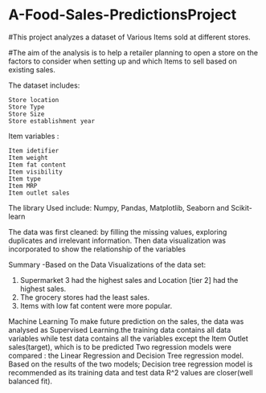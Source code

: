 # A-Food-Sales-PredictionsProject

#This project analyzes a dataset of Various Items sold at different stores.

#The aim of the analysis is to help a retailer planning to open a store on the factors to consider when setting up and which Items to sell based on existing sales.

The dataset includes: 

    Store location
    Store Type
    Store Size
    Store establishment year

Item variables :

    Item idetifier
    Item weight
    Item fat content
    Item visibility
    Item type
    Item MRP
    Item outlet sales


The library Used include: Numpy, Pandas, Matplotlib, Seaborn and Scikit-learn

The data was first cleaned: by filling the missing values, exploring duplicates and irrelevant information.
Then data visualization was incorporated to show the relationship of the variables

Summary
-Based on the Data Visualizations of the data set: 
1. Supermarket 3 had the highest sales and Location [tier 2] had the highest sales.
2. The grocery stores had the least sales.
3. Items with low fat content were more popular.

Machine Learning 
To make future prediction on the sales, the data was analysed as Supervised Learning.the training data contains all data variables while test data contains all the variables except the Item Outlet sales(target), which is to be predicted
Two regression models were compared : the Linear Regression and Decision Tree regression model. Based on the results of the two models; Decision tree regression model is recommended as its training data and test data R^2 values are closer(well balanced fit).
